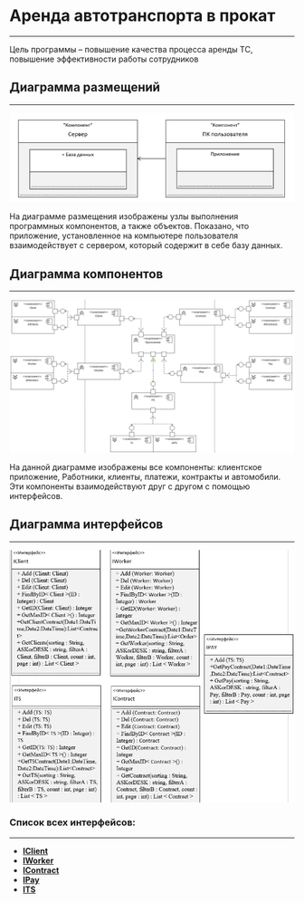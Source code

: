 # Аренда автотранспорта в прокат
--------------
Цель программы – повышение качества процесса аренды ТС, повышение эффективности работы сотрудников
## Диаграмма размещений 
-----------------
![](https://github.com/Veselyaskin99/README/blob/main/1f.png)

На диаграмме размещения изображены узлы выполнения программных компонентов, а также объектов. Показано, что приложение, установленное на компьютере пользователя взаимодействует с сервером, который содержит в себе базу данных.

## Диаграмма компонентов
------------
![](https://github.com/Veselyaskin99/README/blob/main/1.png)

На данной диаграмме изображены все компоненты: клиентское приложение, Работники, клиенты, платежи, контракты и автомобили. Эти компоненты взаимодействуют друг с другом с помощью интерфейсов. 

## Диаграмма интерфейсов
___
![](https://github.com/Veselyaskin99/README/blob/main/3.png)

### Список всех интерфейсов:
---

- **[IClient](<https://github.com/Veselyaskin99/README/blob/main/IClient>)**<br>
- **[IWorker]()**<br>
- **[IContract]()**<br>
- **[IPay]()**<br>
- **[ITS]()**
